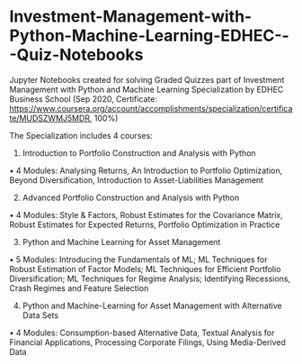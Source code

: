 # Investment-Management-with-Python-Machine-Learning-EDHEC---Quiz-Notebooks
Jupyter Notebooks created for solving Graded Quizzes part of Investment Management with Python and Machine Learning Specialization by EDHEC Business School (Sep 2020, Certificate: https://www.coursera.org/account/accomplishments/specialization/certificate/MUDSZWMJ5MDR, 100%)

The Specialization includes 4 courses:

1.	Introduction to Portfolio Construction and Analysis with Python

  •	4 Modules: Analysing Returns, An Introduction to Portfolio Optimization, Beyond Diversification, Introduction to Asset-Liabilities Management

2.	Advanced Portfolio Construction and Analysis with Python

  •	4 Modules: Style & Factors, Robust Estimates for the Covariance Matrix, Robust Estimates for Expected Returns, Portfolio Optimization in Practice

3.	Python and Machine Learning for Asset Management

  •	5 Modules: Introducing the Fundamentals of ML; ML Techniques for Robust Estimation of Factor Models; ML Techniques for Efficient Portfolio Diversification; ML Techniques for Regime Analysis; Identifying Recessions, Crash Regimes and Feature Selection

4.	Python and Machine-Learning for Asset Management with Alternative Data Sets

  •	4 Modules: Consumption-based Alternative Data, Textual Analysis for Financial Applications, Processing Corporate Filings, Using Media-Derived Data

